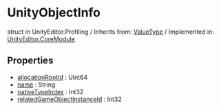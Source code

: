 # UnityObjectInfo
struct in UnityEditor.Profiling
 / Inherits from: <a href="https://docs.unity3d.com/6000.0/Documentation/ScriptReference/ValueType.html" target="_blank">ValueType</a> / Implemented in: <a href="https://docs.unity3d.com/6000.0/Documentation/ScriptReference/UnityEditor.CoreModule.html" target="_blank">UnityEditor.CoreModule</a>
## Properties
- <a href="https://docs.unity3d.com/6000.0/Documentation/ScriptReference/UnityObjectInfo-allocationRootId.html" target="_blank">allocationRootId</a> : UInt64
- <a href="https://docs.unity3d.com/6000.0/Documentation/ScriptReference/UnityObjectInfo-name.html" target="_blank">name</a> : String
- <a href="https://docs.unity3d.com/6000.0/Documentation/ScriptReference/UnityObjectInfo-nativeTypeIndex.html" target="_blank">nativeTypeIndex</a> : Int32
- <a href="https://docs.unity3d.com/6000.0/Documentation/ScriptReference/UnityObjectInfo-relatedGameObjectInstanceId.html" target="_blank">relatedGameObjectInstanceId</a> : Int32
